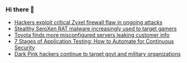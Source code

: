 ### Hi there 👋

<!--START_SECTION:feed-->
* [Hackers exploit critical Zyxel firewall flaw in ongoing attacks](https://www.bleepingcomputer.com/news/security/hackers-exploit-critical-zyxel-firewall-flaw-in-ongoing-attacks/)
* [Stealthy SeroXen RAT malware increasingly used to target gamers](https://www.bleepingcomputer.com/news/security/stealthy-seroxen-rat-malware-increasingly-used-to-target-gamers/)
* [Toyota finds more misconfigured servers leaking customer info](https://www.bleepingcomputer.com/news/security/toyota-finds-more-misconfigured-servers-leaking-customer-info/)
* [7 Stages of Application Testing: How to Automate for Continuous Security](https://www.bleepingcomputer.com/news/security/7-stages-of-application-testing-how-to-automate-for-continuous-security/)
* [Dark Pink hackers continue to target govt and military organizations](https://www.bleepingcomputer.com/news/security/dark-pink-hackers-continue-to-target-govt-and-military-organizations/)
<!--END_SECTION:feed-->

<!--
**frankenk/frankenk** is a ✨ _special_ ✨ repository because its `README.md` (this file) appears on your GitHub profile.

Here are some ideas to get you started:

- 🔭 I’m currently working on ...
- 🌱 I’m currently learning ...
- 👯 I’m looking to collaborate on ...
- 🤔 I’m looking for help with ...
- 💬 Ask me about ...
- 📫 How to reach me: ...
- 😄 Pronouns: ...
- ⚡ Fun fact: ...
-->



